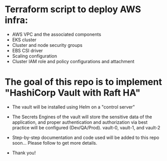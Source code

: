 # Terraform script to deploy AWS infra:

- AWS VPC and the associated components
- EKS cluster
- Cluster and node security groups
- EBS CSI driver
- Scaling configuration
- Cluster IAM role and policy configurations and attachment



# The goal of this repo is to implement "HashiCorp Vault with Raft HA" 

- The vault will be installed using Helm on a "control server"
- The Secrets Engines of the vault will store the sensitive data of the application, and proper authentication and authorization via best practice will be configured (Dev/QA/Prod). vault-0, vault-1, and vault-2

- Step-by-step documentation and code used will be added to this repo soon... Please follow to get more details.

- Thank you!